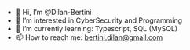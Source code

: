 - 👋 Hi, I’m @Dilan-Bertini
- 👀 I’m interested in CyberSecurity and Programming
- 🌱 I’m currently learning: Typescript, SQL (MySQL)
- 📫 How to reach me: bertini.dilan@gmail.com

<!---
Dilan-Bertini/Dilan-Bertini is a ✨ special ✨ repository because its `README.md` (this file) appears on your GitHub profile.
You can click the Preview link to take a look at your changes.
--->
